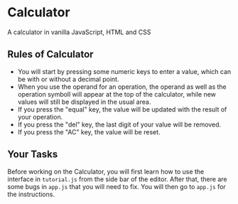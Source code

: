# Calculator
A calculator in vanilla JavaScript, HTML and CSS

## Rules of Calculator
- You will start by pressing some numeric keys to enter a value, which can be with or without a decimal point.
- When you use the operand for an operation, the operand as well as the operation symboll will appear at the top of the calculator,
  while new values will still be displayed in the usual area.
- If you press the "equal" key, the value will be updated with the result of your operation.
- If you press the "del" key, the last digit of your value will be removed.
- If you press the "AC" key, the value will be reset.

## Your Tasks
Before working on the Calculator, you will first learn how to use the interface in `tutorial.js` from the side bar of the editor.
After that, there are some bugs in `app.js` that you will need to fix.
You will then go to `app.js` for the instructions.
